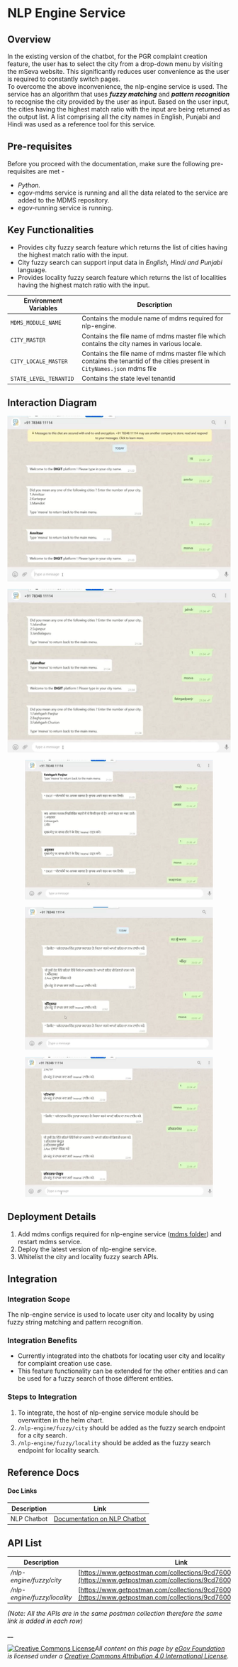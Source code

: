 # NLP Engine Service

## Overview

In the existing version of the chatbot, for the PGR complaint creation feature, the user has to select the city from a drop-down menu by visiting the mSeva website. This significantly reduces user convenience as the user is required to constantly switch pages.\
To overcome the above inconvenience, the nlp-engine service is used. The service has an algorithm that uses _**fuzzy matching**_ and _**pattern recognition**_ to recognise the city provided by the user as input. Based on the user input, the cities having the highest match ratio with the input are being returned as the output list. A list comprising all the city names in English, Punjabi and Hindi was used as a reference tool for this service.

## Pre-requisites

Before you proceed with the documentation, make sure the following pre-requisites are met -

* _Python._
* egov-mdms service is running and all the data related to the service are added to the MDMS repository.
* egov-running service is running.

## Key Functionalities

* Provides city fuzzy search feature which returns the list of cities having the highest match ratio with the input.
* City fuzzy search can support input data in _English, Hindi and Punjabi_ language.
* Provides locality fuzzy search feature which returns the list of localities having the highest match ratio with the input.

| Environment Variables  | Description                                                                                                                |
| ---------------------- | -------------------------------------------------------------------------------------------------------------------------- |
| `MDMS_MODULE_NAME`     | Contains the module name of mdms required for nlp-engine.                                                                  |
| `CITY_MASTER`          | Contains the file name of mdms master file which contains the city names in various locale.                                |
| `CITY_LOCALE_MASTER`   | Contains the file name of mdms master file which contains the tenantid of the cities present in `CityNames.json` mdms file |
| `STATE_LEVEL_TENANTID` | Contains the state level tenantid                                                                                          |

## Interaction Diagram

![](<../../../.gitbook/assets/image (302) (1).png>)

![](<../../../.gitbook/assets/image (284).png>)

<figure><img src="../../../.gitbook/assets/image (1) (3).png" alt=""><figcaption></figcaption></figure>

<figure><img src="../../../.gitbook/assets/image (40).png" alt=""><figcaption></figcaption></figure>

<figure><img src="../../../.gitbook/assets/image (2) (3).png" alt=""><figcaption></figcaption></figure>

## Deployment Details

1. Add mdms configs required for nlp-engine service ([mdms folder](https://github.com/egovernments/egov-mdms-data/tree/QA/data/pb/Chatbot)) and restart mdms service.
2. Deploy the latest version of nlp-engine service.
3. Whitelist the city and locality fuzzy search APIs.

## Integration

### Integration Scope

The nlp-engine service is used to locate user city and locality by using fuzzy string matching and pattern recognition.

### Integration Benefits

* Currently integrated into the chatbots for locating user city and locality for complaint creation use case.
* This feature functionality can be extended for the other entities and can be used for a fuzzy search of those different entities.

### Steps to Integration

1. To integrate, the host of nlp-engine service module should be overwritten in the helm chart.
2. `/nlp-engine/fuzzy/city` should be added as the fuzzy search endpoint for a city search.
3. `/nlp-engine/fuzzy/locality` should be added as the fuzzy search endpoint for locality search.

## Reference Docs

#### Doc Links <a href="#doc-links" id="doc-links"></a>

| Description | Link                                                                                                                                                                                                                                |
| ----------- | ----------------------------------------------------------------------------------------------------------------------------------------------------------------------------------------------------------------------------------- |
| NLP Chatbot | [<img src="https://ssl.gstatic.com/docs/documents/images/kix-favicon7.ico" alt="" data-size="line">Documentation on NLP Chatbot](https://docs.google.com/document/d/1Z3IgyjlZzAchlMPfURmUrgVfcSqU316R\_0Z6KNrRbLo/edit?usp=sharing) |

## API List

| Description                  | Link                                                                                                                       |
| ---------------------------- | -------------------------------------------------------------------------------------------------------------------------- |
| _/nlp-engine/fuzzy/city_     | [https://www.getpostman.com/collections/9cd7600909d4ed16c173](https://www.getpostman.com/collections/9cd7600909d4ed16c173) |
| _/nlp-engine/fuzzy/locality_ | [https://www.getpostman.com/collections/9cd7600909d4ed16c173](https://www.getpostman.com/collections/9cd7600909d4ed16c173) |

_(Note: All the APIs are in the same postman collection therefore the same link is added in each row)_

__

[![Creative Commons License](https://i.creativecommons.org/l/by/4.0/80x15.png)](http://creativecommons.org/licenses/by/4.0/)_All content on this page by_ [_eGov Foundation_ ](https://egov.org.in/)_is licensed under a_ [_Creative Commons Attribution 4.0 International License_](http://creativecommons.org/licenses/by/4.0/)_._
